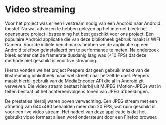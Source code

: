 ﻿
Video streaming
=========

Voor het project was er een livestream nodig van een Android naar Android toestel. Na wat adviezen te hebben gelezen op het  internet bleek het opensource project libstreaming het best geschikt voor ons project.  Een populaire Android applicatie die van deze bibliotheek gebruik maakt is WIFI Camera. Voor de initiële benchmarks hebben we de applicatie op een Android telefoon geïnstalleerd om te performance te meten. 
Na onderzoek bleek echter dat de framerate dusdanig laag was (<10 FPS) dat deze methode niet geschikt is voor live streaming.

Hierna vonden we het project Peepers dat geen gebruik maakt van de libstreaming bibliotheek maar wel streeft naar hetzelfde doel. Peepers maakt hierbij gebruik van de MediaEncoder API die al in Android zit verweven. Die video stream bestaat hierbij uit MJPEG (Motion-JPEG) wat in feiten bestaat uit het achtereenvolgens tonen van JPEG afbeeldingen. 

De prestaties hierbij waren boven verwachting. Een JPEG stream met een afmeting van 640x480 behaalden meer dan 20 FPS, wat ruim geschikt is voor een live video stream. Het nadeel van deze applicatie is dat het gebruikt video formaat alleen word ondersteunt door een Firefox browser.

